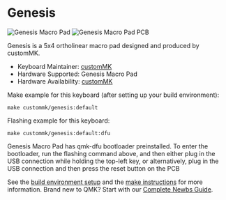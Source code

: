 # Genesis

![Genesis Macro Pad](https://i.imgur.com/voBjLrM.jpeg)
![Genesis Macro Pad PCB](https://i.imgur.com/ST2vtkV.jpeg)

Genesis is a 5x4 ortholinear macro pad designed and produced by customMK. 

* Keyboard Maintainer: [customMK](https://github.com/customMK)
* Hardware Supported: Genesis Macro Pad
* Hardware Availability: [customMK](https://shop.custommk.com/products/genesis_macropad)

Make example for this keyboard (after setting up your build environment):

    make custommk/genesis:default

Flashing example for this keyboard:

    make custommk/genesis:default:dfu

Genesis Macro Pad has qmk-dfu bootloader preinstalled. To enter the bootloader, run the flashing command above, and then either plug in the USB connection while holding the top-left key, or alternatively, plug in the USB connection and then press the reset button on the PCB

See the [build environment setup](https://docs.qmk.fm/#/getting_started_build_tools) and the [make instructions](https://docs.qmk.fm/#/getting_started_make_guide) for more information. Brand new to QMK? Start with our [Complete Newbs Guide](https://docs.qmk.fm/#/newbs).
